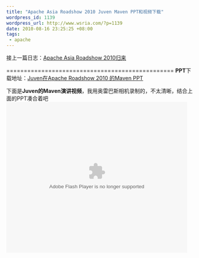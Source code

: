 ```yaml
--- 
title: "Apache Asia Roadshow 2010 Juven Maven PPT和视频下载"
wordpress_id: 1139
wordpress_url: http://www.wsria.com/?p=1139
date: 2010-08-16 23:25:25 +08:00
tags: 
 - apache
---
```

接上一篇日志：<a title="Apache Asia Roadshow 2010归来" rel="bookmark inlinks permalink" href="http://www.wsria.com/archives/1111">Apache Asia Roadshow 2010归来</a>

================================================
<strong> PPT</strong>下载地址：<a href="http://www.juvenxu.com/wp-content/plugins/download-monitor/download.php?id=2" target="_blank">Juven在Apache Roadshow 2010 的Maven PPT</a>

<a href="http://www.juvenxu.com/wp-content/plugins/download-monitor/download.php?id=2" target="_blank"></a>
下面是<strong>Juven的Maven演讲视频</strong>，我用奥雷巴斯相机录制的，不太清晰，结合上面的PPT凑合着吧
<object classid="clsid:d27cdb6e-ae6d-11cf-96b8-444553540000" width="480" height="400" codebase="http://download.macromedia.com/pub/shockwave/cabs/flash/swflash.cab#version=6,0,40,0"><param name="align" value="middle" /><param name="src" value="http://player.youku.com/player.php/sid/XMTk4NDYwNjY4/v.swf" /><param name="quality" value="high" /><embed type="application/x-shockwave-flash" width="480" height="400" src="http://player.youku.com/player.php/sid/XMTk4NDYwNjY4/v.swf" quality="high" align="middle"></embed></object>
